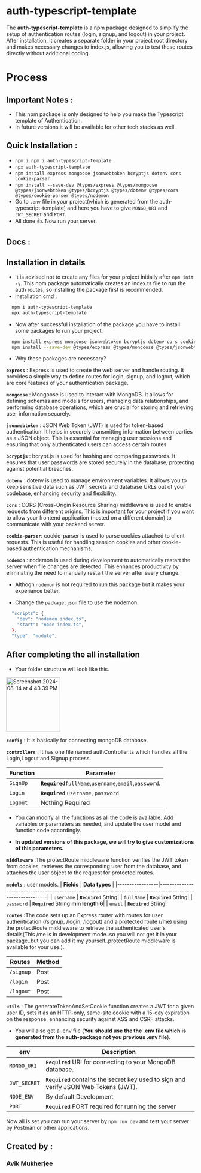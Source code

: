 # auth-typescript-template

The **auth-typescript-template** is a npm package designed to simplify the setup of authentication routes (login, signup, and logout) in your project. After installation, it creates a separate folder in your project root directory and makes necessary changes to index.js, allowing you to test these routes directly without additional coding.

# Process

## Important Notes : 
- This npm package is only designed to help you make the Typescript template of Authentication. 
- In future versions it will be available for other tech stacks as well.

## Quick Installation : 

- `npm i npm i auth-typescript-template`
- `npx auth-typescript-template`
- `npm install express mongoose jsonwebtoken bcryptjs dotenv cors cookie-parser`
- `npm install --save-dev @types/express @types/mongoose @types/jsonwebtoken @types/bcryptjs @types/dotenv @types/cors @types/cookie-parser @types/nodemon`
- Go to `.env` file in your project(which is generated from the auth-typescript-template) and here you have to give `MONGO_URI` and `JWT_SECRET` and `PORT`.
- All done 👍. Now run your server.

## Docs :

## Installation in details
- It is advised not to create any files for your project initially after `npm init -y`. This npm package automatically creates an index.ts file to run the auth routes, so installing the package first is recommended.
- installation cmd :
```bash
  npm i auth-typescript-template
  npx auth-typescript-template
```

- Now after successful installation of the package you have to install some packages to run your project.
```bash
  npm install express mongoose jsonwebtoken bcryptjs dotenv cors cookie-parser nodemon
  npm install --save-dev @types/express @types/mongoose @types/jsonwebtoken @types/bcryptjs @types/dotenv @types/cors @types/cookie-parser @types/nodemon
```


- Why these packages are necessary?

**`express`** : Express is used to create the web server and handle routing. It provides a simple way to define routes for login, signup, and logout, which are core features of your authentication package.

**`mongoose`** : Mongoose is used to interact with MongoDB. It allows for defining schemas and models for users, managing data relationships, and performing database operations, which are crucial for storing and retrieving user information securely.

**`jsonwebtoken`** : JSON Web Token (JWT) is used for token-based authentication. It helps in securely transmitting information between parties as a JSON object. This is essential for managing user sessions and ensuring that only authenticated users can access certain routes. 

**`bcryptjs`** : bcrypt.js is used for hashing and comparing passwords. It ensures that user passwords are stored securely in the database, protecting against potential breaches. 

**`dotenv`** : dotenv is used to manage environment variables. It allows you to keep sensitive data such as JWT secrets and database URLs out of your codebase, enhancing security and flexibility.

**`cors`** :  CORS (Cross-Origin Resource Sharing) middleware is used to enable requests from different origins. This is important for your project if you want to allow your frontend application (hosted on a different domain) to communicate with your backend server. 

**`cookie-parser`**: cookie-parser is used to parse cookies attached to client requests. This is useful for handling session cookies and other cookie-based authentication mechanisms.

**`nodemon`** : nodemon is used during development to automatically restart the server when file changes are detected. This enhances productivity by eliminating the need to manually restart the server after every change.

- Althogh `nodemon` is not required to run this package but it makes your experiance better.

- Change the `package.json` file to use the nodemon.

```bash
  "scripts": {
    "dev": "nodemon index.ts",
    "start": "node index.ts",
  },
  "type": "module",
```



## After completing the all installation
- Your folder structure will look like this.

<img width="144" alt="Screenshot 2024-08-14 at 4 43 39 PM" src="https://github.com/user-attachments/assets/e7e8f423-5ef7-4f69-8e5a-f6f808e7b441">


**`config`** : It is basically for connecting mongoDB database.

**`controllers`** : It has one file named authController.ts which handles all the Login,Logout and Signup process.

| **Function**     | **Parameter**                                                                                             |
|-----------------|-------------------------------------------------------------------------------------------------------------|
| `SignUp`       | **`Required`**`fullName`,`username`,`email`,`password`. |
| `Login`      | **`Required`** `username`, `password`|
| `Logout`      | Nothing Required|

- You can modify all the functions as all the code is available. Add variables or parameters as needed, and update the user model and function code accordingly.

- **In updated versions of this package, we will try to give customizations of this parameters.**


**`middleware`** :The protectRoute middleware function verifies the JWT token from cookies, retrieves the corresponding user from the database, and attaches the user object to the request for protected routes. 

**`models`** : user models.
| **Fields**     | **Data types**                                                                                             |
|-----------------|-------------------------------------------------------------------------------------------------------------|
| `username`      | **`Required`** String|
| `fullName`      | **`Required`** String|
| `password`      | **`Required`** String **min length 6**|
| `email`         | **`Required`** String|


**`routes`** :The code sets up an Express router with routes for user authentication (/signup, /login, /logout) and a protected route (/me) using the protectRoute middleware to retrieve the authenticated user's details(This /me is in development mode..so you will not get it in your package..but you can add it my yourself..protectRoute middleware is available for your use.).

| **Routes**     | **Method**                                                                                             |
|-----------------|-------------------------------------------------------------------------------------------------------------|
| `/signup`      | Post|
| `/login`       | Post|
| `/logout`      | Post|


**`utils`** :  The generateTokenAndSetCookie function creates a JWT for a given user ID, sets it as an HTTP-only, same-site cookie with a 15-day expiration on the response, enhancing security against XSS and CSRF attacks. 

- You will also get a .env file (**You should use the the .env file which is generated from the auth-package not you previous .env file**).

| **env**     | **Description**                                                                                             |
|-----------------|-------------------------------------------------------------------------------------------------------------|
| `MONGO_URI`       | **`Required`** URI for connecting to your MongoDB database. |
| `JWT_SECRET`      | **`Required`** contains the secret key used to sign and verify JSON Web Tokens (JWT).|
| `NODE_ENV`      | By default Development|
| `PORT`      | **`Required`** PORT required for running the server|

Now all is set you can run your server by `npm run dev` and test your server by Postman or other applications.

## Created by :

### Avik Mukherjee
